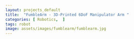 ```yaml
---
layout: projects_default
title:  "FumbleArm - 3D-Printed 6DoF Manipulator Arm "
categories: [ Robotics,  ]
tags: robot
image: assets/images/fumblearm/fumblearm.jpg
---
```

